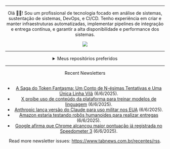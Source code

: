 <div align="center">
<hr>
<p>Olá 👋🏾! Sou um profissional de tecnologia focado em análise de sistemas, sustentação de sistemas, DevOps, e CI/CD. Tenho experiência em criar e manter infraestruturas automatizadas, implementar pipelines de integração e entrega contínua, e garantir a alta disponibilidade e performance dos sistemas.</p>
  <img src="https://media.giphy.com/media/yAGIvCiwPJn5C/giphy.gif">
<hr>
  <details>
  <summary>Meus repositórios preferidos</summary>
  <br />
  Alguns dos meus melhores repositórios:
  <br />
<br />
  <ul><li><a href=https://github.com/commitgeist/aluratube target="_blank" rel="noopener noreferrer">commitgeist/aluratube</a> (<b>0</b> ✨ and <b>0</b> 🍴): Aluratube - Desenvolvido durante a imersão React da Alura no final de 2022</li><li><a href=https://github.com/commitgeist/nlw-ia target="_blank" rel="noopener noreferrer">commitgeist/nlw-ia</a> (<b>0</b> ✨ and <b>0</b> 🍴): Projeto desenvolvido durante a NLW IA - Usando a API da OPENAI</li><li><a href=https://github.com/commitgeist/nlw-journey-ia target="_blank" rel="noopener noreferrer">commitgeist/nlw-journey-ia</a> (<b>0</b> ✨ and <b>0</b> 🍴): NLW IA - Agent de viagens usando python + langchain + GPT</li>
<li>More coming soon :).</li>
</ul>
  </details>
  <hr/>
    <summary>Recent Newsletters</summary>
  <br />
  <ul>
    <li><a href=https://www.tabnews.com.br/IgorSiqueira/a-saga-do-token-fantasma-um-conto-de-n-esimas-tentativas-e-uma-unica-linha-vila target="_blank" rel="noopener noreferrer">A Saga do Token Fantasma: Um Conto de N-ésimas Tentativas e Uma Única Linha Vilã</a> (6/6/2025).</li><li><a href=https://www.tabnews.com.br/NewsletterOficial/x-proibe-uso-de-conteudo-da-plataforma-para-treinar-modelos-de-linguagem target="_blank" rel="noopener noreferrer">X proíbe uso de conteúdo da plataforma para treinar modelos de linguagem</a> (6/6/2025).</li><li><a href=https://www.tabnews.com.br/NewsletterOficial/anthropic-lanca-versao-do-claude-para-uso-militar-nos-eua target="_blank" rel="noopener noreferrer">Anthropic lança versão do Claude para uso militar nos EUA</a> (6/6/2025).</li><li><a href=https://www.tabnews.com.br/NewsletterOficial/amazon-estaria-testando-robos-humanoides-para-realizar-entregas target="_blank" rel="noopener noreferrer">Amazon estaria testando robôs humanoides para realizar entregas</a> (6/6/2025).</li><li><a href=https://www.tabnews.com.br/NewsletterOficial/google-afirma-que-chrome-alcancou-maior-pontuacao-ja-registrada-no-speedometer-3 target="_blank" rel="noopener noreferrer">Google afirma que Chrome alcançou maior pontuação já registrada no Speedometer 3</a> (6/6/2025).</li>
  </ul>
<p>Read more newsletter issues: <a href="https://www.tabnews.com.br/recentes/rss">https://www.tabnews.com.br/recentes/rss</a>.</p>
  </details>
